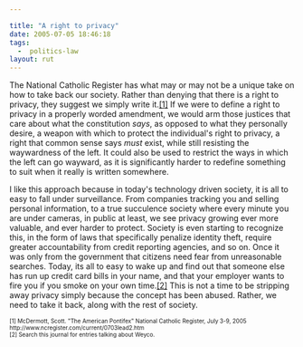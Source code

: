 ```yaml
---

title: "A right to privacy"
date: 2005-07-05 18:46:18
tags:
  -  politics-law
layout: rut
---
```


<p>The National Catholic Register has what may or may not be a unique take on how to take back our society.  Rather than denying that there is a right to privacy, they suggest we simply write it.<a href="http://www.ncregister.com/current/0703lead2.htm">[1]</a> If we were to define a right to privacy in a properly worded amendment, we would arm those justices that care about what the constitution <em>says</em>, as opposed to what they personally desire, a weapon with which to protect the individual's right to privacy, a right that common sense says <em>must</em> exist, while still resisting the waywardness of the left.  It could also be used to restrict the ways in which the left can go wayward, as it is significantly harder to redefine something to suit when it really is written somewhere.</p>  <p>I like this approach because in today's technology driven society, it is all to easy to fall under surveillance.  From companies tracking you and selling personal information, to a true succulence society where every minute you are under cameras, in public at least, we see privacy growing ever more valuable, and ever harder to protect.  Society is even starting to recognize this, in the form of laws that specifically penalize identity theft, require greater accountability from credit reporting agencies, and so on. Once it was only from the government that citizens need fear from unreasonable searches.  Today, its all to easy to wake up and find out that someone else has run up credit card bills in your name, and that your employer wants to fire you if you smoke on your own time.<a href="./index.php?s=Weyco">[2]</a> This is not a time to be stripping away privacy simply because the concept has been abused. Rather, we need to take it back, along with the rest of society.</p>  <font size="-2"> [1] McDermott, Scott.  "The American Pontifex" National Catholic Register, July 3-9, 2005 http://www.ncregister.com/current/0703lead2.htm <br  /> [2] Search this journal for entries talking about Weyco.  </font>

